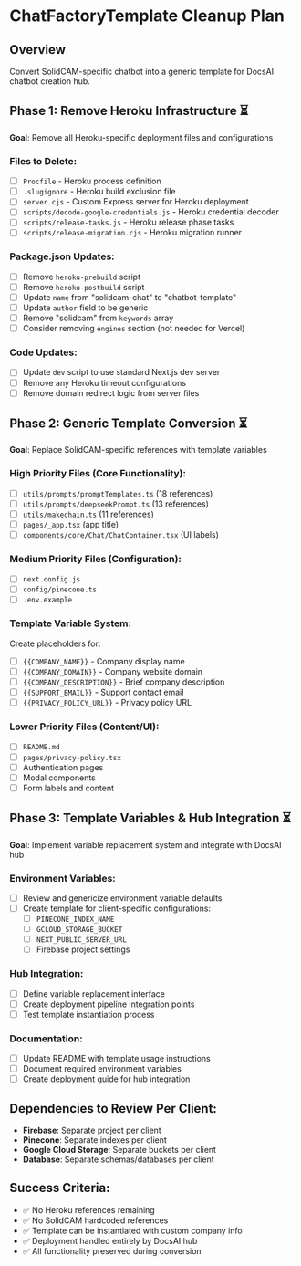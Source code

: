 # ChatFactoryTemplate Cleanup Plan

## Overview
Convert SolidCAM-specific chatbot into a generic template for DocsAI chatbot creation hub.

## Phase 1: Remove Heroku Infrastructure ⏳
**Goal**: Remove all Heroku-specific deployment files and configurations

### Files to Delete:
- [ ] `Procfile` - Heroku process definition
- [ ] `.slugignore` - Heroku build exclusion file  
- [ ] `server.cjs` - Custom Express server for Heroku deployment
- [ ] `scripts/decode-google-credentials.js` - Heroku credential decoder
- [ ] `scripts/release-tasks.js` - Heroku release phase tasks
- [ ] `scripts/release-migration.cjs` - Heroku migration runner

### Package.json Updates:
- [ ] Remove `heroku-prebuild` script
- [ ] Remove `heroku-postbuild` script
- [ ] Update `name` from "solidcam-chat" to "chatbot-template"
- [ ] Update `author` field to be generic
- [ ] Remove "solidcam" from `keywords` array
- [ ] Consider removing `engines` section (not needed for Vercel)

### Code Updates:
- [ ] Update `dev` script to use standard Next.js dev server
- [ ] Remove any Heroku timeout configurations
- [ ] Remove domain redirect logic from server files

## Phase 2: Generic Template Conversion ⏳
**Goal**: Replace SolidCAM-specific references with template variables

### High Priority Files (Core Functionality):
- [ ] `utils/prompts/promptTemplates.ts` (18 references)
- [ ] `utils/prompts/deepseekPrompt.ts` (13 references)
- [ ] `utils/makechain.ts` (11 references)
- [ ] `pages/_app.tsx` (app title)
- [ ] `components/core/Chat/ChatContainer.tsx` (UI labels)

### Medium Priority Files (Configuration):
- [ ] `next.config.js`
- [ ] `config/pinecone.ts`
- [ ] `.env.example`

### Template Variable System:
Create placeholders for:
- [ ] `{{COMPANY_NAME}}` - Company display name
- [ ] `{{COMPANY_DOMAIN}}` - Company website domain
- [ ] `{{COMPANY_DESCRIPTION}}` - Brief company description
- [ ] `{{SUPPORT_EMAIL}}` - Support contact email
- [ ] `{{PRIVACY_POLICY_URL}}` - Privacy policy URL

### Lower Priority Files (Content/UI):
- [ ] `README.md`
- [ ] `pages/privacy-policy.tsx`
- [ ] Authentication pages
- [ ] Modal components
- [ ] Form labels and content

## Phase 3: Template Variables & Hub Integration ⏳
**Goal**: Implement variable replacement system and integrate with DocsAI hub

### Environment Variables:
- [ ] Review and genericize environment variable defaults
- [ ] Create template for client-specific configurations:
  - [ ] `PINECONE_INDEX_NAME`
  - [ ] `GCLOUD_STORAGE_BUCKET` 
  - [ ] `NEXT_PUBLIC_SERVER_URL`
  - [ ] Firebase project settings

### Hub Integration:
- [ ] Define variable replacement interface
- [ ] Create deployment pipeline integration points
- [ ] Test template instantiation process

### Documentation:
- [ ] Update README with template usage instructions
- [ ] Document required environment variables
- [ ] Create deployment guide for hub integration

## Dependencies to Review Per Client:
- **Firebase**: Separate project per client
- **Pinecone**: Separate indexes per client  
- **Google Cloud Storage**: Separate buckets per client
- **Database**: Separate schemas/databases per client

## Success Criteria:
- ✅ No Heroku references remaining
- ✅ No SolidCAM hardcoded references
- ✅ Template can be instantiated with custom company info
- ✅ Deployment handled entirely by DocsAI hub
- ✅ All functionality preserved during conversion